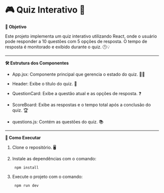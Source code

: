 # 🎮 Quiz Interativo 🧠

**🎯 Objetivo**

Este projeto implementa um quiz interativo utilizando React, onde o usuário pode responder a 10 questões com 5 opções de resposta. O tempo de resposta é monitorado e exibido durante o quiz. 🕒💡

___
**🛠️ Estrutura dos Componentes**

- App.jsx: Componente principal que gerencia o estado do quiz. 🧑‍💻

- Header: Exibe o título do quiz. 📝

- QuestionCard: Exibe a questão atual e as opções de resposta. ❓

- ScoreBoard: Exibe as respostas e o tempo total após a conclusão do quiz. 🏆

- questions.js: Contém as questões do quiz. 📚

____
**🚀 Como Executar**

1. Clone o repositório. 🖥️

2. Instale as dependências com o comando:

        npm install

3. Execute o projeto com o comando:

        npm run dev
